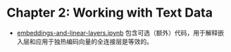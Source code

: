 # Chapter 2: Working with Text Data

- [embeddings-and-linear-layers.ipynb](embeddings-and-linear-layers.ipynb) 包含可选（额外）代码，用于解释嵌入层和应用于独热编码向量的全连接层是等效的。
